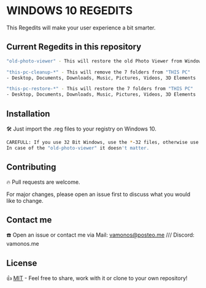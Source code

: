 # WINDOWS 10 REGEDITS
This Regedits will make your user experience a bit smarter.

## Current Regedits in this repository
```bash
"old-photo-viewer" - This will restore the old Photo Viewer from Windows 7

"this-pc-cleanup-*" - This will remove the 7 folders from "THIS PC" 
- Desktop, Documents, Downloads, Music, Pictures, Videos, 3D Elements

"this-pc-restore-*" - This will restore the 7 folders from "THIS PC" 
- Desktop, Documents, Downloads, Music, Pictures, Videos, 3D Elements
```

## Installation
🛠 Just import the .reg files to your registry on Windows 10. 

```bash
CAREFULL: If you use 32 Bit Windows, use the *-32 files, otherwise use the *-64 files.
In case of the "old-photo-viewer" it doesn't matter.
```

## Contributing
🔥 Pull requests are welcome. 

For major changes, please open an issue first to discuss what you would like to change.

## Contact me
☎️ Open an issue or contact me via
Mail: vamonos@posteo.me /// Discord: vamonos.me

## License
👍 [MIT](https://choosealicense.com/licenses/mit/) - Feel free to share, work with it or clone to your own repository!
